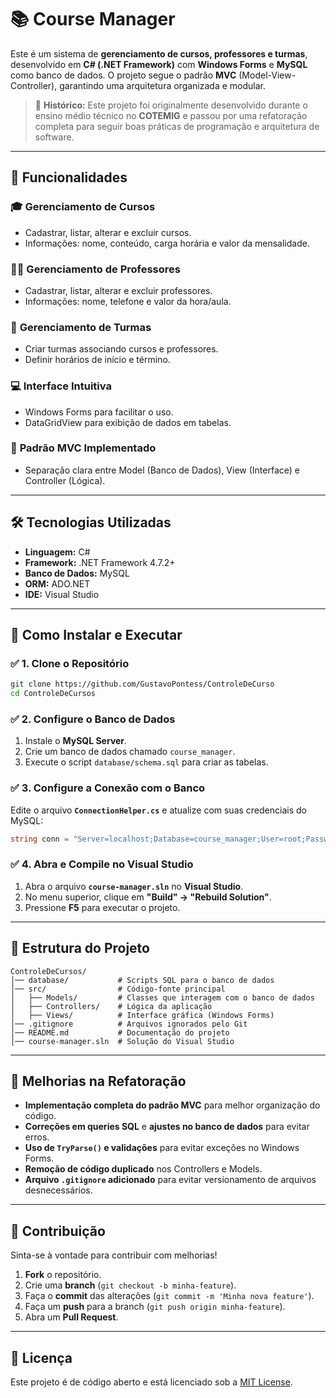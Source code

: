 # 📚 Course Manager

Este é um sistema de **gerenciamento de cursos, professores e turmas**, desenvolvido em **C# (.NET Framework)** com **Windows Forms** e **MySQL** como banco de dados. O projeto segue o padrão **MVC** (Model-View-Controller), garantindo uma arquitetura organizada e modular.

> 🔹 **Histórico:** Este projeto foi originalmente desenvolvido durante o ensino médio técnico no **COTEMIG** e passou por uma refatoração completa para seguir boas práticas de programação e arquitetura de software.

---

## 🚀 **Funcionalidades**

### 🎓 **Gerenciamento de Cursos**

- Cadastrar, listar, alterar e excluir cursos.
- Informações: nome, conteúdo, carga horária e valor da mensalidade.

### 👨‍🏫 **Gerenciamento de Professores**

- Cadastrar, listar, alterar e excluir professores.
- Informações: nome, telefone e valor da hora/aula.

### 🏫 **Gerenciamento de Turmas**

- Criar turmas associando cursos e professores.
- Definir horários de início e término.

### 💻 **Interface Intuitiva**

- Windows Forms para facilitar o uso.
- DataGridView para exibição de dados em tabelas.

### 📐 **Padrão MVC Implementado**

- Separação clara entre Model (Banco de Dados), View (Interface) e Controller (Lógica).

---

## 🛠 **Tecnologias Utilizadas**

- **Linguagem:** C#
- **Framework:** .NET Framework 4.7.2+
- **Banco de Dados:** MySQL
- **ORM:** ADO.NET
- **IDE:** Visual Studio

---

## 🔧 **Como Instalar e Executar**

### ✅ **1. Clone o Repositório**

```sh
git clone https://github.com/GustavoPontess/ControleDeCurso
cd ControleDeCursos
```

### ✅ **2. Configure o Banco de Dados**

1. Instale o **MySQL Server**.
2. Crie um banco de dados chamado `course_manager`.
3. Execute o script `database/schema.sql` para criar as tabelas.

### ✅ **3. Configure a Conexão com o Banco**

Edite o arquivo **`ConnectionHelper.cs`** e atualize com suas credenciais do MySQL:

```csharp
string conn = "Server=localhost;Database=course_manager;User=root;Password=sua_senha;";
```

### ✅ **4. Abra e Compile no Visual Studio**

1. Abra o arquivo **`course-manager.sln`** no **Visual Studio**.
2. No menu superior, clique em **"Build" → "Rebuild Solution"**.
3. Pressione **F5** para executar o projeto.

---

## 📂 **Estrutura do Projeto**

```
ControleDeCursos/
│── database/           # Scripts SQL para o banco de dados
│── src/                # Código-fonte principal
│   ├── Models/         # Classes que interagem com o banco de dados
│   ├── Controllers/    # Lógica da aplicação
│   ├── Views/          # Interface gráfica (Windows Forms)
│── .gitignore          # Arquivos ignorados pelo Git
│── README.md           # Documentação do projeto
│── course-manager.sln  # Solução do Visual Studio
```

---

## 🎯 **Melhorias na Refatoração**

- **Implementação completa do padrão MVC** para melhor organização do código.
- **Correções em queries SQL** e **ajustes no banco de dados** para evitar erros.
- **Uso de ********`TryParse()`******** e validações** para evitar exceções no Windows Forms.
- **Remoção de código duplicado** nos Controllers e Models.
- **Arquivo ********`.gitignore`******** adicionado** para evitar versionamento de arquivos desnecessários.

---

## 🤝 **Contribuição**

Sinta-se à vontade para contribuir com melhorias!

1. **Fork** o repositório.
2. Crie uma **branch** (`git checkout -b minha-feature`).
3. Faça o **commit** das alterações (`git commit -m 'Minha nova feature'`).
4. Faça um **push** para a branch (`git push origin minha-feature`).
5. Abra um **Pull Request**.

---

## 📜 **Licença**

Este projeto é de código aberto e está licenciado sob a [MIT License](https://opensource.org/licenses/MIT).